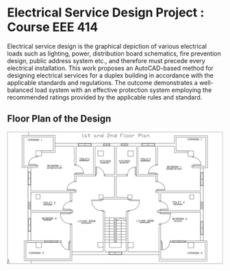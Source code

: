 # Electrical Service Design Project : Course EEE 414
Electrical service design is the graphical depiction of various electrical loads such as lighting, power, distribution board schematics, fire prevention design, public address system etc., and therefore must precede every electrical installation. This work proposes an AutoCAD-based method for designing electrical services for a duplex building in accordance with the applicable standards and regulations. The outcome demonstrates a well-balanced load system with an effective protection system employing the recommended ratings provided by the applicable rules and standard.

## Floor Plan of the Design
![alt text](floor_plan.png)
